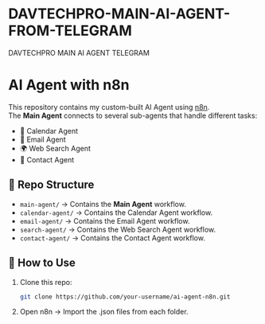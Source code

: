 # DAVTECHPRO-MAIN-AI-AGENT-FROM-TELEGRAM
DAVTECHPRO MAIN AI AGENT TELEGRAM
# AI Agent with n8n

This repository contains my custom-built AI Agent using [n8n](https://n8n.io/).  
The **Main Agent** connects to several sub-agents that handle different tasks:  
- 📅 Calendar Agent  
- 📧 Email Agent  
- 🌍 Web Search Agent  
- 👤 Contact Agent  

## 📂 Repo Structure
- `main-agent/` → Contains the **Main Agent** workflow.
- `calendar-agent/` → Contains the Calendar Agent workflow.
- `email-agent/` → Contains the Email Agent workflow.
- `search-agent/` → Contains the Web Search Agent workflow.
- `contact-agent/` → Contains the Contact Agent workflow.

## 🚀 How to Use
1. Clone this repo:
   ```bash
   git clone https://github.com/your-username/ai-agent-n8n.git

 2. Open n8n → Import the .json files from each folder.
